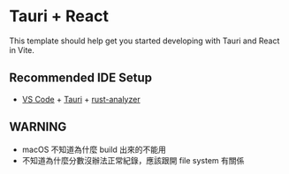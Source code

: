 # Tauri + React

This template should help get you started developing with Tauri and React in Vite.

## Recommended IDE Setup

- [VS Code](https://code.visualstudio.com/) + [Tauri](https://marketplace.visualstudio.com/items?itemName=tauri-apps.tauri-vscode) + [rust-analyzer](https://marketplace.visualstudio.com/items?itemName=rust-lang.rust-analyzer)

## WARNING

- macOS 不知道為什麼 build 出來的不能用
- 不知道為什麼分數沒辦法正常紀錄，應該跟開 file system 有關係
